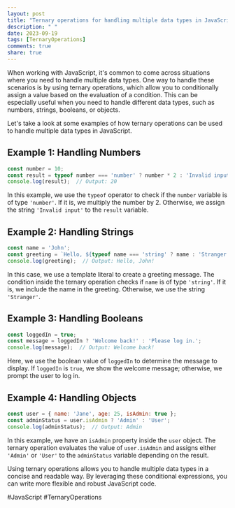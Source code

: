 ```yaml
---
layout: post
title: "Ternary operations for handling multiple data types in JavaScript"
description: " "
date: 2023-09-19
tags: [TernaryOperations]
comments: true
share: true
---
```


When working with JavaScript, it's common to come across situations where you need to handle multiple data types. One way to handle these scenarios is by using ternary operations, which allow you to conditionally assign a value based on the evaluation of a condition. This can be especially useful when you need to handle different data types, such as numbers, strings, booleans, or objects.

Let's take a look at some examples of how ternary operations can be used to handle multiple data types in JavaScript.

## Example 1: Handling Numbers

```javascript
const number = 10;
const result = typeof number === 'number' ? number * 2 : 'Invalid input';
console.log(result);  // Output: 20
```

In this example, we use the `typeof` operator to check if the `number` variable is of type `'number'`. If it is, we multiply the number by 2. Otherwise, we assign the string `'Invalid input'` to the `result` variable.

## Example 2: Handling Strings

```javascript
const name = 'John';
const greeting = `Hello, ${typeof name === 'string' ? name : 'Stranger'}!`;
console.log(greeting);  // Output: Hello, John!
```

In this case, we use a template literal to create a greeting message. The condition inside the ternary operation checks if `name` is of type `'string'`. If it is, we include the name in the greeting. Otherwise, we use the string `'Stranger'`.

## Example 3: Handling Booleans

```javascript
const loggedIn = true;
const message = loggedIn ? 'Welcome back!' : 'Please log in.';
console.log(message);  // Output: Welcome back!
```

Here, we use the boolean value of `loggedIn` to determine the message to display. If `loggedIn` is `true`, we show the welcome message; otherwise, we prompt the user to log in.

## Example 4: Handling Objects

```javascript
const user = { name: 'Jane', age: 25, isAdmin: true };
const adminStatus = user.isAdmin ? 'Admin' : 'User';
console.log(adminStatus);  // Output: Admin
```

In this example, we have an `isAdmin` property inside the `user` object. The ternary operation evaluates the value of `user.isAdmin` and assigns either `'Admin'` or `'User'` to the `adminStatus` variable depending on the result.

Using ternary operations allows you to handle multiple data types in a concise and readable way. By leveraging these conditional expressions, you can write more flexible and robust JavaScript code.

#JavaScript #TernaryOperations